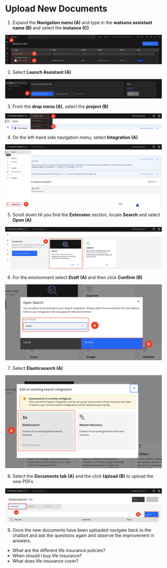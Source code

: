 # Upload New Documents

1. Expand the **Navigation menu (A)** and type in the **watsonx assistant name (B)** and select the **instance (C)**

![alt text](../images/3.2.1.png)

2. Select **Launch Assistant (A)** 

![alt text](../images/3.2.2.png)

3. From the **drop menu (A)**, select the **project (B)**

![alt text](../images/3.2.3.png)

4. On the left-hand side navigation menu, select **Integration (A)**

![alt text](../images/3.2.4.png)

5. Scroll down till you find the **Extension** section, locate **Search** and select **Open (A)**

![alt text](../images/3.2.5.png)

6. For the environment select **Draft (A)** and then click **Confirm (B)**

![alt text](../images/3.2.6.png)

7. Select **Elasticsearch (A)**

![alt text](../images/3.2.7.png)

8. Select the **Documents tab (A)** and the click **Upload (B)** to upload the new PDFs

![alt text](../images/3.2.8.png)

9. Once the new documents have been uploaded navigate back to the chatbot and ask the questions again and observe the improvement in answers. 
* What are the different life insurance policies?
* When should I buy life insurance? 
* What does life insurance cover?
